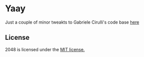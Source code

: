 # Yaay
Just a couple of minor tweakts to Gabriele Cirulli's code base [here](https://github.com/gabrielecirulli/2048)


## License
2048 is licensed under the [MIT license.](https://github.com/laferrera/doge2048/blob/master/LICENSE.txt)

